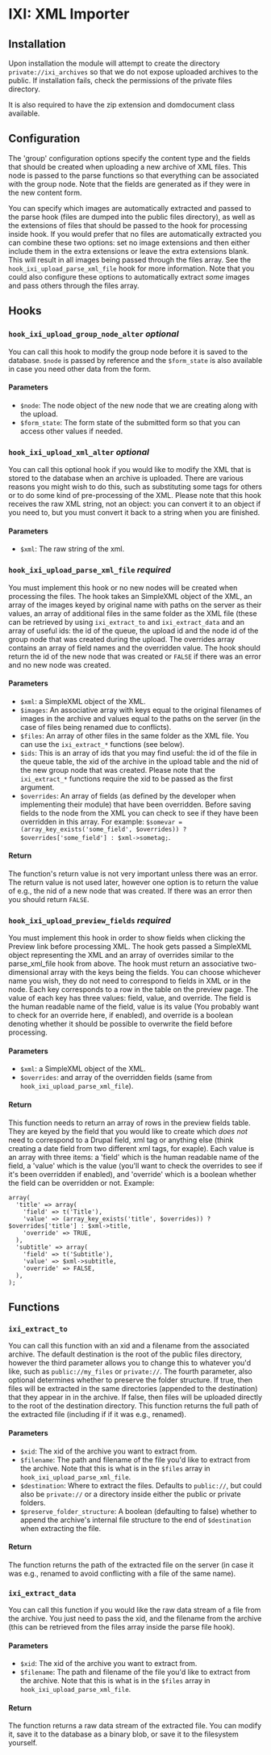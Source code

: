 # IXI: XML Importer

## Installation

Upon installation the module will attempt to create the directory `private://ixi_archives` so that we do not expose uploaded archives to the public. If installation fails, check the permissions of the private files directory.

It is also required to have the zip extension and domdocument class available.

## Configuration

The 'group' configuration options specify the content type and the fields that should be created when uploading a new archive of XML files. This node is passed to the parse functions so that everything can be associated with the group node. Note that the fields are generated as if they were in the new content form.

You can specify which images are automatically extracted and passed to the parse hook (files are dumped into the public files directory), as well as the extensions of files that should be passed to the hook for processing inside hook. If you would prefer that no files are automatically extracted you can combine these two options: set no image extensions and then either include them in the extra extensions or leave the extra extensions blank. This will result in all images being passed through the files array. See the `hook_ixi_upload_parse_xml_file` hook for more information. Note that you could also configure these options to automatically extract *some* images and pass others through the files array.

## Hooks

### `hook_ixi_upload_group_node_alter` *optional*

You can call this hook to modify the group node before it is saved to the database. `$node` is passed by reference and the `$form_state` is also available in case you need other data from the form.

#### Parameters

* `$node`: The node object of the new node that we are creating along with the upload.
* `$form_state`: The form state of the submitted form so that you can access other values if needed.

### `hook_ixi_upload_xml_alter` *optional*

You can call this optional hook if you would like to modify the XML that is stored to the database when an archive is uploaded. There are various reasons you might wish to do this, such as substituting some tags for others or to do some kind of pre-processing of the XML. Please note that this hook receives the raw XML string, not an object: you can convert it to an object if you need to, but you must convert it back to a string when you are finished.

#### Parameters

* `$xml`: The raw string of the xml.

### `hook_ixi_upload_parse_xml_file` *required*

You must implement this hook or no new nodes will be created when processing the files. The hook takes an SimpleXML object of the XML, an array of the images keyed by original name with paths on the server as their values, an array of additional files in the same folder as the XML file (these can be retrieved by using `ixi_extract_to` and `ixi_extract_data` and an array of useful ids: the id of the queue, the upload id and the node id of the group node that was created during the upload. The overrides array contains an array of field names and the overridden value. The hook should return the id of the new node that was created or `FALSE` if there was an error and no new node was created.

#### Parameters

* `$xml`: a SimpleXML object of the XML.
* `$images`: An associative array with keys equal to the original filenames of images in the archive and values equal to the paths on the server (in the case of files being renamed due to conflicts).
* `$files`: An array of other files in the same folder as the XML file. You can use the `ixi_extract_*` functions (see below).
* `$ids`: This is an array of ids that you may find useful: the id of the file in the queue table, the xid of the archive in the upload table and the nid of the new group node that was created. Please note that the `ixi_extract_*` functions require the xid to be passed as the first argument.
* `$overrides`: An array of fields (as defined by the developer when implementing their module) that have been overridden. Before saving fields to the node from the XML you can check to see if they have been overridden in this array. For example: `$somevar = (array_key_exists('some_field', $overrides)) ? $overrides['some_field'] : $xml->sometag;`.

#### Return

The function's return value is not very important unless there was an error. The return value is not used later, however one option is to return the value of e.g., the nid of a new node that was created. If there was an error then you should return `FALSE`.

### `hook_ixi_upload_preview_fields` *required*

You must implement this hook in order to show fields when clicking the Preview link before processing XML. The hook gets passed a SimpleXML object representing the XML and an array of overrides similar to the parse_xml_file hook from above. The hook must return an associative two-dimensional array with the keys being the fields. You can choose whichever name you wish, they do not need to correspond to fields in XML or in the node. Each key corresponds to a row in the table on the preview page. The value of each key has three values: field, value, and override. The field is the human readable name of the field, value is its value (You probably want to check for an override here, if enabled), and override is a boolean denoting whether it should be possible to overwrite the field before processing.

#### Parameters

* `$xml`: a SimpleXML object of the XML.
* `$overrides`: and array of the overridden fields (same from `hook_ixi_upload_parse_xml_file`).

#### Return

This function needs to return an array of rows in the preview fields table. They are keyed by the field that you would like to create which *does not* need to correspond to a Drupal field, xml tag or anything else (think creating a date field from two different xml tags, for exaple). Each value is an array with three items: a 'field' which is the human readable name of the field, a 'value' which is the value (you'll want to check the overrides to see if it's been overridden if enabled), and 'override' which is a boolean whether the field can be overridden or not. Example:

```
array(
  'title' => array(
    'field' => t('Title'),
    'value' => (array_key_exists('title', $overrides)) ? $overrides['title'] : $xml->title,
    'override' => TRUE,
  ),
  'subtitle' => array(
    'field' => t('Subtitle'),
    'value' => $xml->subtitle,
    'override' => FALSE,
  ),
);
```

## Functions

### `ixi_extract_to`

You can call this function with an xid and a filename from the associated archive. The default destination is the root of the public files directory, however the third parameter allows you to change this to whatever you'd like, such as `public://my_files` or `private://`. The fourth parameter, also optional determines whether to preserve the folder structure. If true, then files will be extracted in the same directories (appended to the destination) that they appear in in the archive. If false, then files will be uploaded directly to the root of the destination directory. This function returns the full path of the extracted file (including if if it was e.g., renamed).

#### Parameters

* `$xid`: The xid of the archive you want to extract from.
* `$filename`: The path and filename of the file you'd like to extract from the archive. Note that this is what is in the `$files` array in `hook_ixi_upload_parse_xml_file`.
* `$destination`: Where to extract the files. Defaults to `public://`, but could also be `private://` or a directory inside either the public or private folders.
* `$preserve_folder_structure`: A boolean (defaulting to false) whether to append the archive's internal file structure to the end of `$destination` when extracting the file.

#### Return

The function returns the path of the extracted file on the server (in case it was e.g., renamed to avoid conflicting with a file of the same name).

### `ixi_extract_data`

You can call this function if you would like the raw data stream of a file
from the archive. You just need to pass the xid, and the filename from the
archive (this can be retrieved from the files array inside the parse file
hook).

#### Parameters

* `$xid`: The xid of the archive you want to extract from.
* `$filename`: The path and filename of the file you'd like to extract from the archive. Note that this is what is in the `$files` array in `hook_ixi_upload_parse_xml_file`.

#### Return

The function returns a raw data stream of the extracted file. You can modify it, save it to the database as a binary blob, or save it to the filesystem yourself.
